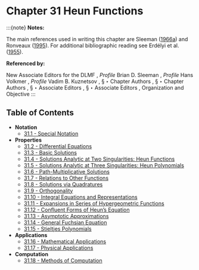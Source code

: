 # Chapter 31 Heun Functions

:::{note}
**Notes:**

The main references used in writing this chapter are Sleeman ([1966a](./bib/S.html#bib2107 "Some Boundary Value Problems Associated with the Heun Equation")) and Ronveaux ([1995](./bib/R.html#bib1965 "Heun’s Differential Equations")). For additional bibliographic reading see Erdélyi et al. ([1955](./bib/E.html#bib755 "Higher Transcendental Functions. Vol. III")).

**Referenced by:**

New Associate Editors for the DLMF , *Profile* Brian D. Sleeman , *Profile* Hans Volkmer , *Profile* Vadim B. Kuznetsov , § ‣ Chapter Authors , § ‣ Chapter Authors , § ‣ Associate Editors , § ‣ Associate Editors , Organization and Objective
:::

## Table of Contents

- <a id="PT1"></a>**Notation**
  - [31.1 - Special Notation](./31.1.md)
- <a id="PT2"></a>**Properties**
  - [31.2 - Differential Equations](./31.2.md)
  - [31.3 - Basic Solutions](./31.3.md)
  - [31.4 - Solutions Analytic at Two Singularities: Heun Functions](./31.4.md)
  - [31.5 - Solutions Analytic at Three Singularities: Heun Polynomials](./31.5.md)
  - [31.6 - Path-Multiplicative Solutions](./31.6.md)
  - [31.7 - Relations to Other Functions](./31.7.md)
  - [31.8 - Solutions via Quadratures](./31.8.md)
  - [31.9 - Orthogonality](./31.9.md)
  - [31.10 - Integral Equations and Representations](./31.10.md)
  - [31.11 - Expansions in Series of Hypergeometric Functions](./31.11.md)
  - [31.12 - Confluent Forms of Heun’s Equation](./31.12.md)
  - [31.13 - Asymptotic Approximations](./31.13.md)
  - [31.14 - General Fuchsian Equation](./31.14.md)
  - [31.15 - Stieltjes Polynomials](./31.15.md)
- <a id="PT3"></a>**Applications**
  - [31.16 - Mathematical Applications](./31.16.md)
  - [31.17 - Physical Applications](./31.17.md)
- <a id="PT4"></a>**Computation**
  - [31.18 - Methods of Computation](./31.18.md)